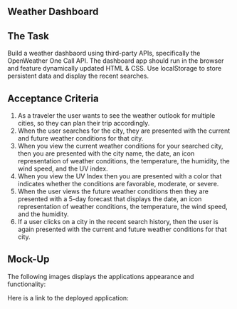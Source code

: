 ## Weather Dashboard

## The Task

Build a weather dashbaord using third-party APIs, specifically the OpenWeather One Call API. The dashboard app should run in the browser and feature dynamically updated HTML & CSS. Use localStorage to store persistent data and display the recent searches.

## Acceptance Criteria

1. As a traveler the user wants to see the weather outlook for multiple cities, so they can plan their trip accordingly.
2. When the user searches for the city, they are presented with the current and future weather conditions for that city.
3. When you view the current weather conditions for your searched city, then you are presented with the city name, the date, an icon representation of weather conditions, the temperature, the humidity, the wind speed, and the UV index.
4. When you view the UV Index then you are presented with a color that indicates whether the conditions are favorable, moderate, or severe.
5. When the user views the future weather conditions then they are presented with a 5-day forecast that displays the date, an icon representation of weather conditions, the temperature, the wind speed, and the humidity.
6. If a user clicks on a city in the recent search history, then the user is again presented with the current and future weather conditions for that city.

## Mock-Up

The following images displays the applications appearance and functionality:

Here is a link to the deployed application: 